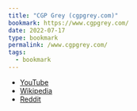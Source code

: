 ```yaml
---
title: "CGP Grey (cgpgrey.com)"
bookmark: https://www.cgpgrey.com/
date: 2022-07-17
type: bookmark
permalink: /www.cgpgrey.com/
tags:
  - bookmark
---
```


* [YouTube](https://www.cgpgrey.com/youtube)
* [Wikipedia](https://en.wikipedia.org/wiki/CGP_Grey)
* [Reddit](https://www.reddit.com/r/CGPGrey/)
